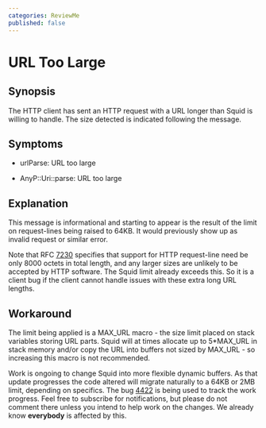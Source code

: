```yaml
---
categories: ReviewMe
published: false
---
```

# URL Too Large

## Synopsis

The HTTP client has sent an HTTP request with a URL longer than Squid is
willing to handle. The size detected is indicated following the message.

## Symptoms

  - urlParse: URL too large

  - AnyP::Uri::parse: URL too large

## Explanation

This message is informational and starting to appear is the result of
the limit on request-lines being raised to 64KB. It would previously
show up as invalid request or similar error.

Note that RFC [7230](https://tools.ietf.org/rfc/rfc7230) specifies that
support for HTTP request-line need be only 8000 octets in total length,
and any larger sizes are unlikely to be accepted by HTTP software. The
Squid limit already exceeds this. So it is a client bug if the client
cannot handle issues with these extra long URL lengths.

## Workaround

The limit being applied is a MAX_URL macro - the size limit placed on
stack variables storing URL parts. Squid will at times allocate up to
5\*MAX_URL in stack memory and/or copy the URL into buffers not sized
by MAX_URL - so increasing this macro is not recommended.

Work is ongoing to change Squid into more flexible dynamic buffers. As
that update progresses the code altered will migrate naturally to a 64KB
or 2MB limit, depending on specifics. The bug
[4422](https://bugs.squid-cache.org/show_bug.cgi?id=4422) is being used
to track the work progress. Feel free to subscribe for notifications,
but please do not comment there unless you intend to help work on the
changes. We already know **everybody** is affected by this.


